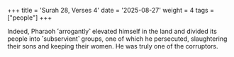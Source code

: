 +++
title = 'Surah 28, Verses 4'
date = '2025-08-27'
weight = 4
tags = ["people"]
+++

Indeed, Pharaoh ˹arrogantly˺ elevated himself in the land and divided its people into ˹subservient˺ groups, one of which he persecuted, slaughtering their sons and keeping their women. He was truly one of the corruptors.